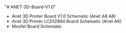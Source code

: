 "# ANET-3D-Board-V1.0"

- Anet 3D Printer Board V1.0 Schematic (Anet A8 A6)
- Anet 3D Printer LCD12864 Board Schematic (Anet A6)
- Mosfet Board Schematic
